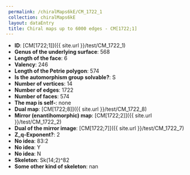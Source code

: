 ```yaml
--- 
 permalink: /chiralMaps6kE/CM_1722_1 
 collection: chiralMaps6kE
 layout: dataEntry
 title: Chiral maps up to 6000 edges - CM[1722;1]
---
```


- **ID**: [CM[1722;1]]({{ site.url }}/test/CM_1722_1)
- **Genus of the underlying surface**: 568
- **Length of the face**: 6
- **Valency**: 246
- **Length of the Petrie polygon**: 574
- **Is the automorphism group solvable?**: S
- **Number of vertices**: 14
- **Number of edges**: 1722
- **Number of faces**: 574
- **The map is self-**: none
- **Dual map**: [CM[1722;8]]({{ site.url }}/test/CM_1722_8)
- **Mirror (enantihomorphic) map**: [CM[1722;2]]({{ site.url }}/test/CM_1722_2)
- **Dual of the mirror image**: [CM[1722;7]]({{ site.url }}/test/CM_1722_7)
- **Z_q-Exponent?**: 2
- **No idea**:  83:2
- **No idea**: Y
- **No idea**: N
- **Skeleton**: Sk(14;2)^82
- **Some other kind of skeleton**: nan
